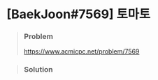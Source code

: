 # [BaekJoon#7569] 토마토



> ### Problem
>
> https://www.acmicpc.net/problem/7569



> ### Solution

```java

```
